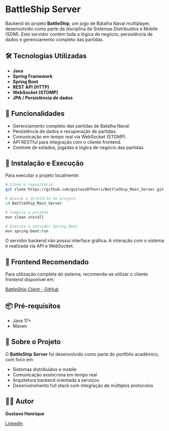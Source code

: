 
# BattleShip Server

Backend do projeto **BattleShip**, um jogo de Batalha Naval multiplayer, desenvolvido como parte da disciplina de Sistemas Distribuídos e Mobile (SDM). Este servidor contém toda a lógica de negócio, persistência de dados e gerenciamento completo das partidas.

## 🛠 Tecnologias Utilizadas

- **Java**
- **Spring Framework**
- **Spring Boot**
- **REST API (HTTP)**
- **WebSocket (STOMP)**
- **JPA / Persistência de dados**

## 🎯 Funcionalidades

- Gerenciamento completo das partidas de Batalha Naval.
- Persistência de dados e recuperação de partidas.
- Comunicação em tempo real via WebSocket (STOMP).
- API RESTful para integração com o cliente frontend.
- Controle de estados, jogadas e lógica de negócio das partidas.

## 🚀 Instalação e Execução

Para executar o projeto localmente:

```bash
# Clone o repositório
git clone https://github.com/gustavo07henri/BattleShip_Main_Server.git

# Acesse o diretório do projeto
cd BattleShip_Main_Server

# Compile o projeto
mvn clean install

# Execute o servidor Spring Boot
mvn spring-boot:run
```

O servidor backend não possui interface gráfica. A interação com o sistema é realizada via API e WebSocket.

## 🔗 Frontend Recomendado

Para utilização completa do sistema, recomenda-se utilizar o cliente frontend disponível em:

[BattleShip Client - GitHub](https://github.com/gustavo07henri/battleship_client)

## 📦 Pré-requisitos

- Java 17+
- Maven

## 💼 Sobre o Projeto

O **BattleShip Server** foi desenvolvido como parte do portfólio acadêmico, com foco em:

- Sistemas distribuídos e mobile
- Comunicação assíncrona em tempo real
- Arquitetura backend orientada a serviços
- Desenvolvimento full stack com integração de múltiplos protocolos

## 👨‍💻 Autor

**Gustavo Henrique**

[LinkedIn](https://www.linkedin.com/in/gustavo-santos-633a21246)
